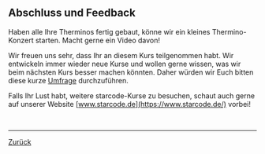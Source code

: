 <link rel="stylesheet" href="assets/css/custom.css?v=2">

## Abschluss und Feedback

Haben alle Ihre Therminos fertig gebaut, könne wir ein kleines Thermino-Konzert starten. Macht gerne ein Video davon!

Wir freuen uns sehr, dass Ihr an diesem Kurs teilgenommen habt. Wir entwickeln immer wieder neue Kurse und wollen gerne wissen, was wir beim nächsten Kurs besser machen könnten. Daher würden wir Euch bitten diese kurze [Umfrage](https://tally.so/r/mOKxr8) durchzuführen.

Falls Ihr Lust habt, weitere starcode-Kurse zu besuchen, schaut auch gerne auf unserer Website  [www.starcode.de](https://www.starcode.de/) vorbei!

<p class="spacing-1">&nbsp;</p>

---

<div class="nav-container">
  <a href="Theremin" class="button">Zurück</a>
</div>

